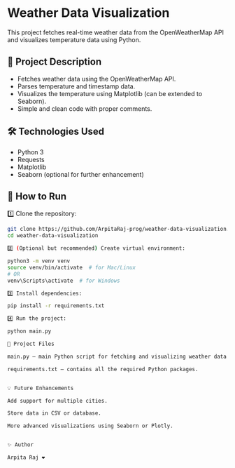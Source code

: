 # Weather Data Visualization

This project fetches real-time weather data from the OpenWeatherMap API and visualizes temperature data using Python.

## 📌 Project Description

- Fetches weather data using the OpenWeatherMap API.
- Parses temperature and timestamp data.
- Visualizes the temperature using Matplotlib (can be extended to Seaborn).
- Simple and clean code with proper comments.

## 🛠 Technologies Used

- Python 3
- Requests
- Matplotlib
- Seaborn (optional for further enhancement)

## 🚀 How to Run

1️⃣ Clone the repository:

```bash
git clone https://github.com/ArpitaRaj-prog/weather-data-visualization.git
cd weather-data-visualization

2️⃣ (Optional but recommended) Create virtual environment:

python3 -m venv venv
source venv/bin/activate  # for Mac/Linux
# OR
venv\Scripts\activate  # for Windows

3️⃣ Install dependencies:

pip install -r requirements.txt

4️⃣ Run the project:

python main.py

📂 Project Files

main.py — main Python script for fetching and visualizing weather data.

requirements.txt — contains all the required Python packages.


💡 Future Enhancements

Add support for multiple cities.

Store data in CSV or database.

More advanced visualizations using Seaborn or Plotly.


✨ Author

Arpita Raj ❤️
